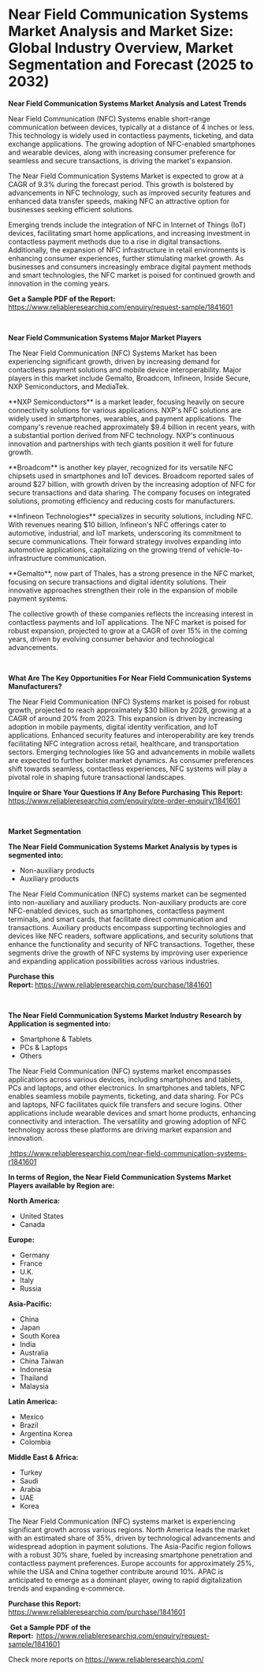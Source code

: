 <p><h1>Near Field Communication Systems Market Analysis and Market Size: Global Industry Overview, Market Segmentation and Forecast (2025 to 2032)</h1></p><p><strong>Near Field Communication Systems Market Analysis and Latest Trends</strong></p>
<p><p>Near Field Communication (NFC) Systems enable short-range communication between devices, typically at a distance of 4 inches or less. This technology is widely used in contactless payments, ticketing, and data exchange applications. The growing adoption of NFC-enabled smartphones and wearable devices, along with increasing consumer preference for seamless and secure transactions, is driving the market's expansion. </p><p>The Near Field Communication Systems Market is expected to grow at a CAGR of 9.3% during the forecast period. This growth is bolstered by advancements in NFC technology, such as improved security features and enhanced data transfer speeds, making NFC an attractive option for businesses seeking efficient solutions. </p><p>Emerging trends include the integration of NFC in Internet of Things (IoT) devices, facilitating smart home applications, and increasing investment in contactless payment methods due to a rise in digital transactions. Additionally, the expansion of NFC infrastructure in retail environments is enhancing consumer experiences, further stimulating market growth. As businesses and consumers increasingly embrace digital payment methods and smart technologies, the NFC market is poised for continued growth and innovation in the coming years.</p></p>
<p><strong>Get a Sample PDF of the Report:&nbsp;</strong> <a href="https://www.reliableresearchiq.com/enquiry/request-sample/1841601?utm_campaign=2144&utm_medium=2&utm_source=Github&utm_content=ia&utm_term=13022025&utm_id=near-field-communication-systems">https://www.reliableresearchiq.com/enquiry/request-sample/1841601</a></p>
<p>&nbsp;</p>
<p><strong>Near Field Communication Systems Major Market Players</strong></p>
<p><p>The Near Field Communication (NFC) Systems Market has been experiencing significant growth, driven by increasing demand for contactless payment solutions and mobile device interoperability. Major players in this market include Gemalto, Broadcom, Infineon, Inside Secure, NXP Semiconductors, and MediaTek.</p><p>**NXP Semiconductors** is a market leader, focusing heavily on secure connectivity solutions for various applications. NXP's NFC solutions are widely used in smartphones, wearables, and payment applications. The company's revenue reached approximately $9.4 billion in recent years, with a substantial portion derived from NFC technology. NXP's continuous innovation and partnerships with tech giants position it well for future growth.</p><p>**Broadcom** is another key player, recognized for its versatile NFC chipsets used in smartphones and IoT devices. Broadcom reported sales of around $27 billion, with growth driven by the increasing adoption of NFC for secure transactions and data sharing. The company focuses on integrated solutions, promoting efficiency and reducing costs for manufacturers.</p><p>**Infineon Technologies** specializes in security solutions, including NFC. With revenues nearing $10 billion, Infineon's NFC offerings cater to automotive, industrial, and IoT markets, underscoring its commitment to secure communications. Their forward strategy involves expanding into automotive applications, capitalizing on the growing trend of vehicle-to-infrastructure communication.</p><p>**Gemalto**, now part of Thales, has a strong presence in the NFC market, focusing on secure transactions and digital identity solutions. Their innovative approaches strengthen their role in the expansion of mobile payment systems.</p><p>The collective growth of these companies reflects the increasing interest in contactless payments and IoT applications. The NFC market is poised for robust expansion, projected to grow at a CAGR of over 15% in the coming years, driven by evolving consumer behavior and technological advancements.</p></p>
<p>&nbsp;</p>
<p><strong>What Are The Key Opportunities For Near Field Communication Systems Manufacturers?</strong></p>
<p><p>The Near Field Communication (NFC) Systems market is poised for robust growth, projected to reach approximately $30 billion by 2028, growing at a CAGR of around 20% from 2023. This expansion is driven by increasing adoption in mobile payments, digital identity verification, and IoT applications. Enhanced security features and interoperability are key trends facilitating NFC integration across retail, healthcare, and transportation sectors. Emerging technologies like 5G and advancements in mobile wallets are expected to further bolster market dynamics. As consumer preferences shift towards seamless, contactless experiences, NFC systems will play a pivotal role in shaping future transactional landscapes.</p></p>
<p><strong>Inquire or Share Your Questions If Any Before Purchasing This Report:</strong> <a href="https://www.reliableresearchiq.com/enquiry/pre-order-enquiry/1841601?utm_campaign=2144&utm_medium=2&utm_source=Github&utm_content=ia&utm_term=13022025&utm_id=near-field-communication-systems">https://www.reliableresearchiq.com/enquiry/pre-order-enquiry/1841601</a></p>
<p>&nbsp;</p>
<p><strong>Market Segmentation</strong></p>
<p><strong>The Near Field Communication Systems Market Analysis by types is segmented into:</strong></p>
<p><ul><li>Non-auxiliary products</li><li>Auxiliary products</li></ul></p>
<p><p>The Near Field Communication (NFC) systems market can be segmented into non-auxiliary and auxiliary products. Non-auxiliary products are core NFC-enabled devices, such as smartphones, contactless payment terminals, and smart cards, that facilitate direct communication and transactions. Auxiliary products encompass supporting technologies and devices like NFC readers, software applications, and security solutions that enhance the functionality and security of NFC transactions. Together, these segments drive the growth of NFC systems by improving user experience and expanding application possibilities across various industries.</p></p>
<p><strong>Purchase this Report:&nbsp;</strong><a href="https://www.reliableresearchiq.com/purchase/1841601?utm_campaign=2144&utm_medium=2&utm_source=Github&utm_content=ia&utm_term=13022025&utm_id=near-field-communication-systems">https://www.reliableresearchiq.com/purchase/1841601</a></p>
<p>&nbsp;</p>
<p><strong>The Near Field Communication Systems Market Industry Research by Application is segmented into:</strong></p>
<p><ul><li>Smartphone & Tablets</li><li>PCs & Laptops</li><li>Others</li></ul></p>
<p><p>The Near Field Communication (NFC) systems market encompasses applications across various devices, including smartphones and tablets, PCs and laptops, and other electronics. In smartphones and tablets, NFC enables seamless mobile payments, ticketing, and data sharing. For PCs and laptops, NFC facilitates quick file transfers and secure logins. Other applications include wearable devices and smart home products, enhancing connectivity and interaction. The versatility and growing adoption of NFC technology across these platforms are driving market expansion and innovation.</p></p>
<p><a href="https://www.reliableresearchiq.com/near-field-communication-systems-r1841601?utm_campaign=2144&utm_medium=2&utm_source=Github&utm_content=ia&utm_term=13022025&utm_id=near-field-communication-systems">&nbsp;https://www.reliableresearchiq.com/near-field-communication-systems-r1841601</a></p>
<p><strong>In terms of Region, the Near Field Communication Systems Market Players available by Region are:</strong></p>
<p>
    <p> <strong> North America: </strong>
        <ul>
            <li>United States</li>
            <li>Canada</li>
        </ul>
        </p> 
    <p> <strong> Europe: </strong>
        <ul>
            <li>Germany</li>
            <li>France</li>
            <li>U.K.</li>
            <li>Italy</li>
            <li>Russia</li>
        </ul>
        </p> 
    <p> <strong> Asia-Pacific: </strong>
        <ul>
            <li>China</li>
            <li>Japan</li>
            <li>South Korea</li>
            <li>India</li>
            <li>Australia</li>
            <li>China Taiwan</li>
            <li>Indonesia</li>
            <li>Thailand</li>
            <li>Malaysia</li>
        </ul>
        </p> 
    <p> <strong> Latin America: </strong>
        <ul>
            <li>Mexico</li>
            <li>Brazil</li>
            <li>Argentina Korea</li>
            <li>Colombia</li>
        </ul>
        </p> 
    <p> <strong> Middle East & Africa: </strong>
        <ul>
            <li>Turkey</li>
            <li>Saudi</li>
            <li>Arabia</li>
            <li>UAE</li>
            <li>Korea</li>
        </ul>
    </p>
    </p>
<p><p>The Near Field Communication (NFC) systems market is experiencing significant growth across various regions. North America leads the market with an estimated share of 35%, driven by technological advancements and widespread adoption in payment solutions. The Asia-Pacific region follows with a robust 30% share, fueled by increasing smartphone penetration and contactless payment preferences. Europe accounts for approximately 25%, while the USA and China together contribute around 10%. APAC is anticipated to emerge as a dominant player, owing to rapid digitalization trends and expanding e-commerce.</p></p>
<p><strong>Purchase this Report: </strong><a href="https://www.reliableresearchiq.com/purchase/1841601?utm_campaign=2144&utm_medium=2&utm_source=Github&utm_content=ia&utm_term=13022025&utm_id=near-field-communication-systems">https://www.reliableresearchiq.com/purchase/1841601</a></p>
<p>&nbsp;<strong>Get a Sample PDF of the Report:&nbsp;&nbsp;</strong><a href="https://www.reliableresearchiq.com/enquiry/request-sample/1841601?utm_campaign=2144&utm_medium=2&utm_source=Github&utm_content=ia&utm_term=13022025&utm_id=near-field-communication-systems">https://www.reliableresearchiq.com/enquiry/request-sample/1841601</a></p>
<p><strong></strong></p>
<p>Check more reports on <a href="https://www.reliableresearchiq.com/?utm_campaign=2144&utm_medium=2&utm_source=Github&utm_content=ia&utm_term=13022025&utm_id=near-field-communication-systems">https://www.reliableresearchiq.com/</a></p>